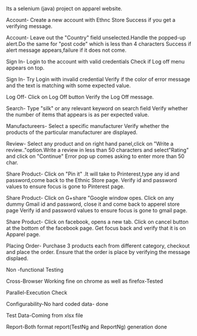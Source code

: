 Its a selenium (java) project on apparel website.

Account- Create a new account with Ethnc Store Success if you get a verifying message.

Account- Leave out the "Country" field unselected.Handle the popped-up alert.Do the same for "post code" which is less than 4 characters Success if alert message appears,failure if it does not come.

Sign In- Login to the account with valid credentials Check if Log off menu appears on top.

Sign In- Try Login with invalid credential Verify if the color of error message and the text is matching with some expected value.

Log Off- Click on Log Off button Verify the Log Off message.

Search- Type "silk" or any relevant keyword on search field Verify whether the number of items that appears is as per expected value.

Manufactureers- Select a specific manufacturer Verify whether the products of the particular manufacturer are displayed.

Review- Select any product and on right hand panel,click on "Write a review.."option.Write a review in less than 50 characters and select"Rating" and click on "Continue" Error pop up comes asking to enter more than 50 char.

Share Product- Click on "Pin it" .It will take to Printerest,type any id and password,come back to the Ethnic Store page. Verify id and password values to ensure focus is gone to Pinterest page.

Share Product- Click on G+share "Google window opes. Click on any dummy Gmail id and password, close it and come back to apperel store page Verify id and password values to ensure focus is gone to gmail page.

Share Product- Click on facebook, opens a new tab. Click on cancel button at the bottom of the facebook page. Get focus back and verify that it is on Apparel page.

Placing Order- Purchase 3 products each from different category, checkout and place the order. Ensure that the order is place by verifying the message displaed.

Non -functional Testing

Cross-Browser Working fine on chrome as well as firefox-Tested

Parallel-Execution Check

Configurability-No hard coded data- done

Test Data-Coming from xlsx file

Report-Both format report(TestNg and ReportNg) generation done
